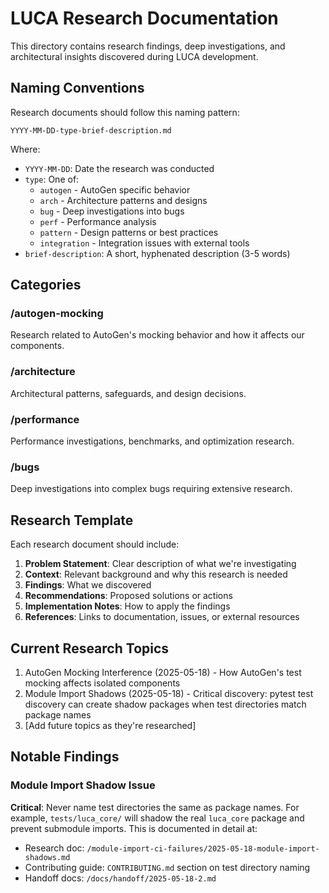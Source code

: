 # LUCA Research Documentation

This directory contains research findings, deep investigations, and architectural insights discovered during LUCA development.

## Naming Conventions

Research documents should follow this naming pattern:
```
YYYY-MM-DD-type-brief-description.md
```

Where:
- `YYYY-MM-DD`: Date the research was conducted
- `type`: One of:
  - `autogen` - AutoGen specific behavior
  - `arch` - Architecture patterns and designs
  - `bug` - Deep investigations into bugs
  - `perf` - Performance analysis
  - `pattern` - Design patterns or best practices
  - `integration` - Integration issues with external tools
- `brief-description`: A short, hyphenated description (3-5 words)

## Categories

### /autogen-mocking
Research related to AutoGen's mocking behavior and how it affects our components.

### /architecture
Architectural patterns, safeguards, and design decisions.

### /performance
Performance investigations, benchmarks, and optimization research.

### /bugs
Deep investigations into complex bugs requiring extensive research.

## Research Template

Each research document should include:

1. **Problem Statement**: Clear description of what we're investigating
2. **Context**: Relevant background and why this research is needed
3. **Findings**: What we discovered
4. **Recommendations**: Proposed solutions or actions
5. **Implementation Notes**: How to apply the findings
6. **References**: Links to documentation, issues, or external resources

## Current Research Topics

1. AutoGen Mocking Interference (2025-05-18) - How AutoGen's test mocking affects isolated components
2. Module Import Shadows (2025-05-18) - Critical discovery: pytest test discovery can create shadow packages when test directories match package names
3. [Add future topics as they're researched]

## Notable Findings

### Module Import Shadow Issue
**Critical**: Never name test directories the same as package names. For example, `tests/luca_core/` will shadow the real `luca_core` package and prevent submodule imports. This is documented in detail at:
- Research doc: `/module-import-ci-failures/2025-05-18-module-import-shadows.md`
- Contributing guide: `CONTRIBUTING.md` section on test directory naming
- Handoff docs: `/docs/handoff/2025-05-18-2.md`